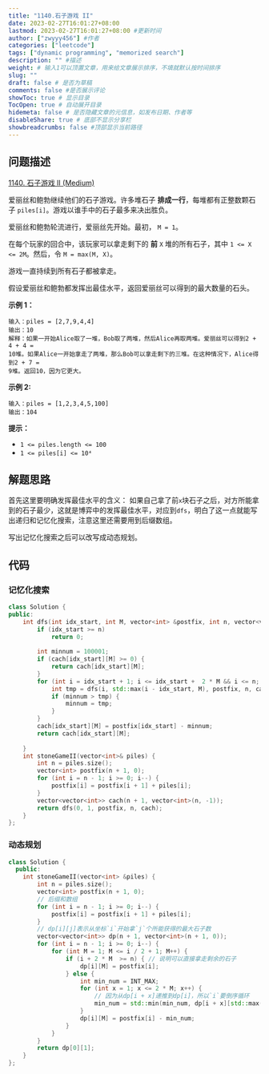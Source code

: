 ```yaml
---
title: "1140.石子游戏 II"
date: 2023-02-27T16:01:27+08:00
lastmod: 2023-02-27T16:01:27+08:00 #更新时间
author: ["zwyyy456"] #作者
categories: ["leetcode"]
tags: ["dynamic programming", "memorized search"]
description: "" #描述
weight: # 输入1可以顶置文章，用来给文章展示排序，不填就默认按时间排序
slug: ""
draft: false # 是否为草稿
comments: false #是否展示评论
showToc: true # 显示目录
TocOpen: true # 自动展开目录
hidemeta: false # 是否隐藏文章的元信息，如发布日期、作者等
disableShare: true # 底部不显示分享栏
showbreadcrumbs: false #顶部显示当前路径
---
```

## 问题描述
[1140. 石子游戏 II (Medium)](https://leetcode.cn/problems/stone-game-ii/)

爱丽丝和鲍勃继续他们的石子游戏。许多堆石子 **排成一行**，每堆都有正整数颗石子
`piles[i]`。游戏以谁手中的石子最多来决出胜负。

爱丽丝和鲍勃轮流进行，爱丽丝先开始。最初， `M = 1`。

在每个玩家的回合中，该玩家可以拿走剩下的 **前** `X` 堆的所有石子，其中 `1 <= X <= 2M`。然后，令
`M = max(M, X)`。

游戏一直持续到所有石子都被拿走。

假设爱丽丝和鲍勃都发挥出最佳水平，返回爱丽丝可以得到的最大数量的石头。

**示例 1：**

```
输入：piles = [2,7,9,4,4]
输出：10
解释：如果一开始Alice取了一堆，Bob取了两堆，然后Alice再取两堆。爱丽丝可以得到2 + 4 + 4 =
10堆。如果Alice一开始拿走了两堆，那么Bob可以拿走剩下的三堆。在这种情况下，Alice得到2 + 7 =
9堆。返回10，因为它更大。

```

**示例 2:**

```
输入：piles = [1,2,3,4,5,100]
输出：104

```

**提示：**

- `1 <= piles.length <= 100`
- `1 <= piles[i] <= 10⁴`

## 解题思路
首先这里要明确发挥最佳水平的含义：
如果自己拿了前`x`块石子之后，对方所能拿到的石子最少，这就是博弈中的发挥最佳水平，对应到`dfs`，明白了这一点就能写出递归和记忆化搜索，注意这里还需要用到后缀数组。

写出记忆化搜索之后可以改写成动态规划。

## 代码
### 记忆化搜索
```cpp
class Solution {
public:
    int dfs(int idx_start, int M, vector<int> &postfix, int n, vector<vector<int>> &cach) {
        if (idx_start >= n)
            return 0;
        
        int minnum = 100001;
        if (cach[idx_start][M] >= 0) {
            return cach[idx_start][M];
        }
        for (int i = idx_start + 1; i <= idx_start +  2 * M && i <= n; i++) { // i表示下一个人拿石子的开始位置，所以i至少为idx_start+1
            int tmp = dfs(i, std::max(i - idx_start, M), postfix, n, cach);
            if (minnum > tmp) {
                minnum = tmp;
            }
        }
        cach[idx_start][M] = postfix[idx_start] - minnum;
        return cach[idx_start][M];
         
    }
    int stoneGameII(vector<int>& piles) {
        int n = piles.size();
        vector<int> postfix(n + 1, 0);
        for (int i = n - 1; i >= 0; i--) {
            postfix[i] = postfix[i + 1] + piles[i];
        }
        vector<vector<int>> cach(n + 1, vector<int>(n, -1));
        return dfs(0, 1, postfix, n, cach);
    }
};
```

### 动态规划
```cpp
class Solution {
  public:
    int stoneGameII(vector<int> &piles) {
        int n = piles.size();
        vector<int> postfix(n + 1, 0);
        // 后缀和数组
        for (int i = n - 1; i >= 0; i--) {
            postfix[i] = postfix[i + 1] + piles[i];
        }
        // dp[i][j]表示从坐标`i`开始拿`j`个所能获得的最大石子数
        vector<vector<int>> dp(n + 1, vector<int>(n + 1, 0));
        for (int i = n - 1; i >= 0; i--) {
            for (int M = 1; M <= i / 2 + 1; M++) {
                if (i + 2 * M  >= n) { // 说明可以直接拿走剩余的石子
                    dp[i][M] = postfix[i];
                } else {
                    int min_num = INT_MAX;
                    for (int x = 1; x <= 2 * M; x++) {
                        // 因为从dp[i + x]递推到dp[i]，所以`i`要倒序循环
                        min_num = std::min(min_num, dp[i + x][std::max(M, x)]); 
                    }
                    dp[i][M] = postfix[i] - min_num;
                }
            }
        }
        return dp[0][1];
    }
};
```